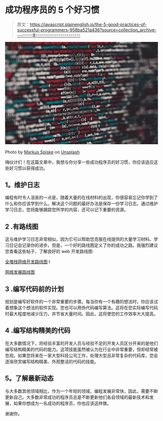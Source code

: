 # 成功程序员的 5 个好习惯

> 原文：<https://javascript.plainenglish.io/the-5-good-practices-of-successful-programmers-958ba521a436?source=collection_archive---------8----------------------->

![](img/1a7c56ca7218f9be85b70988c16f40d3.png)

Photo by [Markus Spiske](https://unsplash.com/@markusspiske?utm_source=medium&utm_medium=referral) on [Unsplash](https://unsplash.com?utm_source=medium&utm_medium=referral)

嗨伙计们！在这篇文章中，我想与你分享一些成功程序员的好习惯，你应该适应这些好习惯以获得成功。

## **1。维护日志**

编程有时令人沮丧的一点是，随着大量的在线材料的出现，你很容易忘记你学到了什么和你应该学到什么。解决这个问题的最好办法是保存一份学习日志。通过维护学习日志，您将能够跟踪您所学的内容，还可以记下重要的资源。

## **2 .有路线图**

这与维护学习日志非常相似，因为它可以帮助您克服在线提供的大量学习材料。学习日记会记录你的进步。但是，一个好的路线图定义了你的成功之路。我强烈建议您查看这些帖子，了解良好的 web 开发路线图:

[全堆栈网络开发路线图](https://medium.com/codingthesmartway-com-blog/the-2020-roadmap-to-fullstack-web-development-6d1713697a27) t

[网络发展路线图](https://levelup.gitconnected.com/the-2020-web-developer-roadmap-76503ddfb327)

## **3 .编写代码前的计划**

规划是编写好软件的一个非常重要的步骤。每当你有一个有趣的想法时，你应该试着想象这个想法的软件实现。您也可以用伪代码编写算法。这将在您实际编写代码时最大程度地减少压力，并节省大量时间。因此，这将使您的工作效率大大提高。

## **4 .编写结构精美的代码**

在大多数情况下，将经验丰富的开发人员与经验不足的开发人员区分开来的是他们编写结构精美的代码的能力。这项技能虽然被认为在行业中非常重要，但却经常被忽视。如果您将来在一家大型科技公司工作，处理大型且非常复杂的代码库，您会逐渐欣赏编写结构精美、外观整洁的代码的技能。

## **5。了解最新动态**

与大多数其他领域相比，作为一个年轻的领域，编程发展非常快，因此，需要不断更新自己。大多数非常成功的程序员总是不断更新他们各自领域的最新技术和发展，如果你想成为一名成功的程序员，你也应该这样做。

谢谢你。